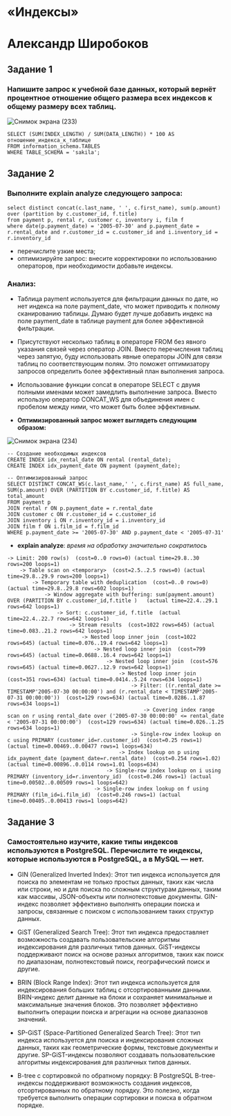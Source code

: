 # «Индексы»
# Александр Широбоков
## Задание 1
### Напишите запрос к учебной базе данных, который вернёт процентное отношение общего размера всех индексов к общему размеру всех таблиц.
![Снимок экрана (233)](https://github.com/AleksandrShirobokov/12.05-Indices/assets/69298696/2473c8ae-d0fd-4375-a3e4-30c16335443d)
```
SELECT (SUM(INDEX_LENGTH) / SUM(DATA_LENGTH)) * 100 AS отношение_индекса_к_таблице
FROM information_schema.TABLES
WHERE TABLE_SCHEMA = 'sakila';
```
## Задание 2
### Выполните explain analyze следующего запроса:
```
select distinct concat(c.last_name, ' ', c.first_name), sum(p.amount) over (partition by c.customer_id, f.title)
from payment p, rental r, customer c, inventory i, film f
where date(p.payment_date) = '2005-07-30' and p.payment_date = r.rental_date and r.customer_id = c.customer_id and i.inventory_id = r.inventory_id
```
 - перечислите узкие места;
 - оптимизируйте запрос: внесите корректировки по использованию операторов, при необходимости добавьте индексы.

### Анализ:
 - Таблица payment используется для фильтрации данных по дате, но нет индекса на поле payment_date, что может приводить к полному сканированию таблицы. Думаю будет лучше добавить индекс на поле payment_date в таблице payment для более эффективной фильтрации.
 - Присутствуют несколько таблиц в операторе FROM без явного указания связей через оператор JOIN. Вместо перечисления таблиц через запятую, буду использовать явные операторы JOIN для связи таблиц по соответствующим полям. Это поможет оптимизатору запросов определить более эффективный план выполнения запроса.
 - Использование функции concat в операторе SELECT с двумя полными именами может замедлить выполнение запроса. Вместо использую оператор CONCAT_WS для объединения имен с пробелом между ними, что может быть более эффективным.

 - **Оптимизированный запрос может выглядеть следующим образом:**

![Снимок экрана (234)](https://github.com/AleksandrShirobokov/12.05-Indices/assets/69298696/54d7e50a-fa1b-486b-a24a-d7668c473f6d)
```
-- Создание необходимых индексов
CREATE INDEX idx_rental_date ON rental (rental_date);
CREATE INDEX idx_payment_date ON payment (payment_date);

-- Оптимизированный запрос
SELECT DISTINCT CONCAT_WS(c.last_name,' ', c.first_name) AS full_name, SUM(p.amount) OVER (PARTITION BY c.customer_id, f.title) AS total_amount
FROM payment p
JOIN rental r ON p.payment_date = r.rental_date
JOIN customer c ON r.customer_id = c.customer_id
JOIN inventory i ON r.inventory_id = i.inventory_id
JOIN film f ON i.film_id = f.film_id
WHERE p.payment_date >= '2005-07-30' AND p.payment_date < '2005-07-31'
```
 - **explain analyze**: *время на обработку значительно сократилось*
```
-> Limit: 200 row(s)  (cost=0..0 rows=0) (actual time=29.8..30 rows=200 loops=1)
    -> Table scan on <temporary>  (cost=2.5..2.5 rows=0) (actual time=29.8..29.9 rows=200 loops=1)
        -> Temporary table with deduplication  (cost=0..0 rows=0) (actual time=29.8..29.8 rows=602 loops=1)
            -> Window aggregate with buffering: sum(payment.amount) OVER (PARTITION BY c.customer_id,f.title )   (actual time=22.4..29.1 rows=642 loops=1)
                -> Sort: c.customer_id, f.title  (actual time=22.4..22.7 rows=642 loops=1)
                    -> Stream results  (cost=1022 rows=645) (actual time=0.083..21.2 rows=642 loops=1)
                        -> Nested loop inner join  (cost=1022 rows=645) (actual time=0.076..19.4 rows=642 loops=1)
                            -> Nested loop inner join  (cost=799 rows=645) (actual time=0.0688..16.4 rows=642 loops=1)
                                -> Nested loop inner join  (cost=576 rows=645) (actual time=0.0627..12.9 rows=642 loops=1)
                                    -> Nested loop inner join  (cost=351 rows=634) (actual time=0.0414..5.24 rows=634 loops=1)
                                        -> Filter: ((r.rental_date >= TIMESTAMP'2005-07-30 00:00:00') and (r.rental_date < TIMESTAMP'2005-07-31 00:00:00'))  (cost=129 rows=634) (actual time=0.0286..1.87 rows=634 loops=1)
                                            -> Covering index range scan on r using rental_date over ('2005-07-30 00:00:00' <= rental_date < '2005-07-31 00:00:00')  (cost=129 rows=634) (actual time=0.026..1.25 rows=634 loops=1)
                                        -> Single-row index lookup on c using PRIMARY (customer_id=r.customer_id)  (cost=0.25 rows=1) (actual time=0.00469..0.00477 rows=1 loops=634)
                                    -> Index lookup on p using idx_payment_date (payment_date=r.rental_date)  (cost=0.254 rows=1.02) (actual time=0.00896..0.0114 rows=1.01 loops=634)
                                -> Single-row index lookup on i using PRIMARY (inventory_id=r.inventory_id)  (cost=0.246 rows=1) (actual time=0.00502..0.00509 rows=1 loops=642)
                            -> Single-row index lookup on f using PRIMARY (film_id=i.film_id)  (cost=0.246 rows=1) (actual time=0.00405..0.00413 rows=1 loops=642)

```
## Задание 3
### Самостоятельно изучите, какие типы индексов используются в PostgreSQL. Перечислите те индексы, которые используются в PostgreSQL, а в MySQL — нет.
 - GIN (Generalized Inverted Index): Этот тип индекса используется для поиска по элементам не только простых данных, таких как числа или строки, но и для поиска по сложным структурам данных, таким как массивы, JSON-объекты или полнотекстовые документы. GIN-индекс позволяет эффективно выполнять операции поиска и запросы, связанные с поиском с использованием таких структур данных.

 - GiST (Generalized Search Tree): Этот тип индекса предоставляет возможность создавать пользовательские алгоритмы индексирования для различных типов данных. GiST-индексы поддерживают поиск на основе разных алгоритмов, таких как поиск по диапазонам, полнотекстовый поиск, географический поиск и другие.

 - BRIN (Block Range Index): Этот тип индекса используется для индексирования больших таблиц с отсортированными данными. BRIN-индекс делит данные на блоки и сохраняет минимальные и максимальные значения блоков. Это позволяет эффективно выполнить операции поиска и агрегации на основе диапазонов значений.

 - SP-GiST (Space-Partitioned Generalized Search Tree): Этот тип индекса используется для поиска и индексирования сложных данных, таких как геометрические формы, текстовые документы и другие. SP-GiST-индексы позволяют создавать пользовательские алгоритмы индексирования для различных типов данных.

 - B-tree с сортировкой по обратному порядку: В PostgreSQL B-tree-индексы поддерживают возможность создания индексов, отсортированных по обратному порядку. Это полезно, когда требуется выполнить операции сортировки и поиска в обратном порядке.
